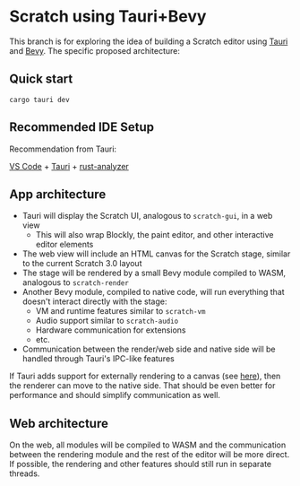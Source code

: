 # Scratch using Tauri+Bevy

This branch is for exploring the idea of building a Scratch editor using [Tauri](https://tauri.app/) and
[Bevy](https://bevyengine.org/). The specific proposed architecture:

## Quick start

`cargo tauri dev`

## Recommended IDE Setup

Recommendation from Tauri:

[VS Code](https://code.visualstudio.com/) +
  [Tauri](https://marketplace.visualstudio.com/items?itemName=tauri-apps.tauri-vscode) +
  [rust-analyzer](https://marketplace.visualstudio.com/items?itemName=rust-lang.rust-analyzer)

## App architecture

* Tauri will display the Scratch UI, analogous to `scratch-gui`, in a web view
  * This will also wrap Blockly, the paint editor, and other interactive editor elements
* The web view will include an HTML canvas for the Scratch stage, similar to the current Scratch 3.0 layout
* The stage will be rendered by a small Bevy module compiled to WASM, analogous to `scratch-render`
* Another Bevy module, compiled to native code, will run everything that doesn't interact directly with the stage:
  * VM and runtime features similar to `scratch-vm`
  * Audio support similar to `scratch-audio`
  * Hardware communication for extensions
  * etc.
* Communication between the render/web side and native side will be handled through Tauri's IPC-like features

If Tauri adds support for externally rendering to a canvas (see
[here](https://github.com/tauri-apps/wry/discussions/284)), then the renderer can move to the native side. That should
be even better for performance and should simplify communication as well.

## Web architecture

On the web, all modules will be compiled to WASM and the communication between the rendering module and the rest of
the editor will be more direct. If possible, the rendering and other features should still run in separate threads.
